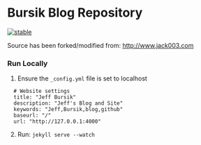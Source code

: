 # Bursik Blog Repository
[![stable](http://badges.github.io/stability-badges/dist/stable.svg)](http://github.com/badges/stability-badges)

Source has been forked/modified from: <http://www.jack003.com>

### Run Locally
1. Ensure the `_config.yml` file is set to localhost
```
  # Website settings
  title: "Jeff Bursik"
  description: "Jeff's Blog and Site"
  keywords: "Jeff,Bursik,blog,github"
  baseurl: "/"
  url: "http://127.0.0.1:4000"
```
2. Run: `jekyll serve --watch`
